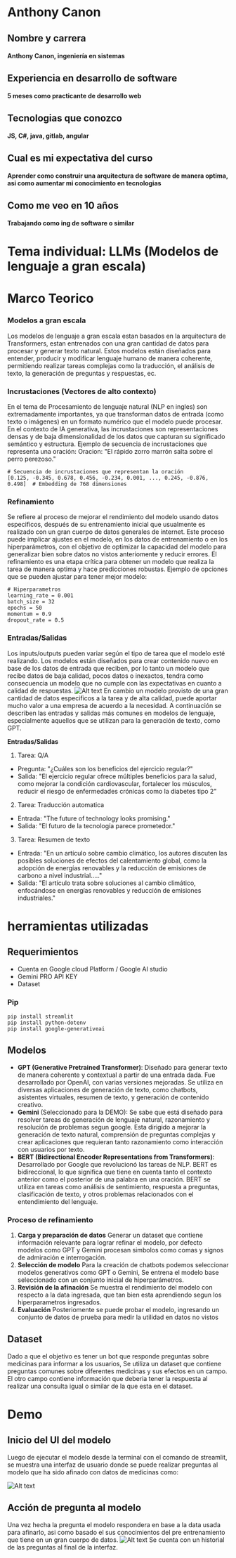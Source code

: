 
# Anthony Canon

## Nombre y carrera
#### Anthony Canon, ingeniería en sistemas

## Experiencia en desarrollo de software
#### 5 meses como practicante de desarrollo web

## Tecnologias que conozco
#### JS, C#, java, gitlab, angular

## Cual es mi expectativa del curso
#### Aprender como construir una arquitectura de software de manera optima, asi como aumentar mi conocimiento en tecnologias

## Como me veo en 10 años
#### Trabajando como ing de software o similar


# Tema individual: LLMs (Modelos de lenguaje a gran escala)

# Marco Teorico
### Modelos a gran escala
Los modelos de lenguaje a gran escala estan basados en la arquitectura de Transformers, estan 
entrenados con una gran cantidad de datos para procesar y generar texto natural. Estos modelos están diseñados para entender,
producir y modificar lenguaje humano de manera coherente, permitiendo realizar tareas  complejas
como la traducción, el análisis de texto, la generación de preguntas y respuestas, ec.

### Incrustaciones (Vectores de alto contexto)
En el tema de Procesamiento de lenguaje natural (NLP en ingles) son extremadamente importantes, ya que transforman datos de entrada (como texto o imágenes) en un formato numérico que el modelo puede procesar. En el contexto de IA generativa, las incrustaciones son representaciones densas y de baja dimensionalidad de los datos que capturan su significado semántico y estructura.
Ejemplo de secuencia de incrustaciones que representa una oración:
Oracion: "El rápido zorro marrón salta sobre el perro perezoso."
```
# Secuencia de incrustaciones que representan la oración
[0.125, -0.345, 0.678, 0.456, -0.234, 0.001, ..., 0.245, -0.876, 0.498]  # Embedding de 768 dimensiones

```

### Refinamiento
Se refiere al proceso de mejorar el rendimiento del modelo usando datos especificos, después de su entrenamiento inicial que usualmente es realizado con un gran cuerpo de datos generales de internet. Este proceso puede implicar ajustes en el modelo, en los datos de entrenamiento o en los hiperparámetros, con el objetivo de optimizar la capacidad del modelo para generalizar bien sobre datos no vistos anteriomente y reducir errores. El refinamiento es una etapa crítica para obtener un modelo que realiza la tarea de manera optima y hace predicciones robustas.
Ejemplo de opciones que  se pueden ajustar para tener mejor modelo:
```
# Hiperparametros
learning_rate = 0.001
batch_size = 32
epochs = 50
momentum = 0.9
dropout_rate = 0.5
```

### Entradas/Salidas
Los inputs/outputs pueden variar según el tipo de tarea que el modelo esté realizando. Los modelos están diseñados para crear contenido nuevo en base de los datos de entrada que reciben, por lo tanto un modelo que  recibe datos de baja calidad, pocos datos o inexactos, tendra como consecuencia un modelo que no cumple con las expectativas en cuanto a calidad de respuestas.
![Alt text](grabage.png)
En cambio un modelo provisto de una gran cantidad de datos especificos a la tarea y de alta calidad, puede aportar mucho valor a una empresa de acuerdo a la necesidad.
A continuación se describen las entradas y salidas más comunes en modelos de lenguaje, especialmente aquellos que se utilizan para la generación de texto, como GPT.

**Entradas/Salidas**
1. Tarea: Q/A
- Pregunta: "¿Cuáles son los beneficios del ejercicio regular?"
- Salida: "El ejercicio regular ofrece múltiples beneficios para la salud, como mejorar la condición cardiovascular, fortalecer los músculos, reducir el riesgo de enfermedades crónicas como la diabetes tipo 2"
2. Tarea: Traducción automatica
- Entrada: "The future of technology looks promising."
- Salida: "El futuro de la tecnología parece prometedor."
3. Tarea: Resumen de texto
- Entrada: "En un artículo sobre cambio climático, los autores discuten las posibles soluciones de efectos del calentamiento global, como la adopción de energías renovables y la reducción de emisiones de carbono a nivel industrial....."
- Salida: "El artículo trata sobre soluciones al cambio climático, enfocándose en energías renovables y reducción de emisiones industriales."
  
# herramientas utilizadas

## Requerimientos
- Cuenta en Google cloud Platform / Google AI studio
- Gemini PRO API KEY
- Dataset


### Pip
```
pip install streamlit
pip install python-dotenv
pip install google-generativeai
```

## Modelos
- **GPT (Generative Pretrained Transformer)**:
Diseñado para generar texto de manera coherente y contextual a partir de una entrada dada. Fue desarrollado por OpenAI, con varias versiones mejoradas. Se utiliza en diversas aplicaciones de generación de texto, como chatbots, asistentes virtuales, resumen de texto, y generación de contenido creativo.
- **Gemini** (Seleccionado para la DEMO):
Se sabe que está diseñado para resolver tareas de generación de lenguaje natural, razonamiento y resolución de problemas segun google. Esta dirigido a mejorar la generación de texto natural, comprensión de preguntas complejas y crear aplicaciones que requieran tanto razonamiento como interacción con usuarios por texto.
- **BERT (Bidirectional Encoder Representations from Transformers)**:
Desarrollado por Google que revolucionó las tareas de NLP. BERT es bidireccional, lo que significa que tiene en cuenta tanto el contexto anterior como el posterior de una palabra en una oración. BERT se utiliza en tareas como análisis de sentimiento, respuesta a preguntas, clasificación de texto, y otros problemas relacionados con el entendimiento del lenguaje.
### Proceso de refinamiento
1. **Carga y preparación de datos** Generar un dataset que contiene información relevante para lograr refinar el modelo, por defecto modelos como GPT y Gemini procesan simbolos como comas y signos de admiración e interrogación.
2. **Selección de modelo** Para la creación de chatbots podemos seleccionar modelos generativos como GPT o Gemini, Se entrena el modelo base seleccionado con un conjunto inicial de hiperparámetros.
3. **Revisión de la afinación** Se muestra el rendimiento del modelo con respecto a la data ingresada, que tan bien esta aprendiendo segun los hiperparametros ingresados.
4. **Evaluación** Posteriomente se puede probar el modelo, ingresando un conjunto de datos de prueba para medir la utilidad en datos no vistos

## Dataset
Dado a que el objetivo es tener un bot que responde preguntas sobre medicinas para informar a los usuarios, Se utiliza un dataset que contiene preguntas comunes sobre diferentes medicinas y sus efectos en un campo. El otro campo contiene información que deberia tener la respuesta al realizar una consulta igual o similar de la que esta en el dataset.
# Demo
## Inicio del UI del modelo
Luego de ejecutar el modelo desde la terminal con el comando de streamlit, se muestra una interfaz de usuario donde se puede realizar preguntas al modelo que ha sido afinado con datos de medicinas como:

![Alt text](Demo-inicio.png)

## Acción de pregunta al modelo
Una vez hecha la pregunta el modelo  respondera en base a la data usada para afinarlo, asi como basado el sus conocimientos del pre entrenamiento que  tiene en un gran cuerpo de datos.
![Alt text](Demo-pregunta.png)
Se cuenta con un historial de las preguntas al final de la interfaz.
